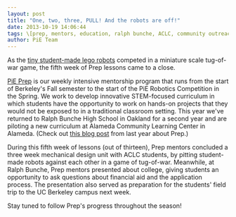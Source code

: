 ```yaml
---
layout: post
title: "One, two, three, PULL! And the robots are off!"
date: 2013-10-19 14:06:44
tags: \[prep, mentors, education, ralph bunche, ACLC, community outreach\] 
author: PiE Team
---
```


As the [tiny student-made lego robots][0] competed in a miniature scale tug-of-war game, the fifth week of Prep lessons came to a close.

[PiE Prep][1] is our weekly intensive mentorship program that runs from the start of Berkeley's Fall semester to the start of the PiE Robotics Competition in the Spring.  We work to develop innovative STEM-focused curriculum in which students have the opportunity to work on hands-on projects that they would not be exposed to in a traditional classroom setting.  This year we've returned to Ralph Bunche High School in Oakland for a second year and are piloting a new curriculum at Alameda Community Learning Center in Alameda. (Check out [this blog post][2] from last year about Prep.)

During this fifth week of lessons (out of thirteen), Prep mentors concluded a three week mechanical design unit with ACLC students, by pitting student-made robots against each other in a game of tug-of-war.  Meanwhile, at Ralph Bunche, Prep mentors presented about college, giving students an opportunity to ask questions about financial aid and the application process.  The presentation also served as preparation for the students' field trip to the UC Berkeley campus next week.  

Stay tuned to follow Prep's progress throughout the season!


[0]: http://youtu.be/Iwum4GvWZps
[1]: /programs/prep/
[2]: /blog/2012/11/16/prepping-college/